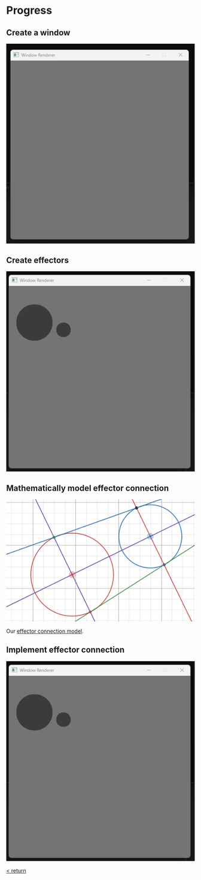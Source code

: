 <h1>Progress</h1>

 <h2>Create a window</h2>

 ![Image](../images/CreateAWindow.png)

 <h2>Create effectors</h2>

 ![Image](../images/CreateEffectors.png)

 <h2>Mathematically model effector connection</h2>

 ![Image](../images/CircleConnection.png)

 Our [effector connection model](https://www.desmos.com/calculator/jmdrqlviki).

 <h2>Implement effector connection</h2>

 ![Image](../images/CreateEffectors.png)

 [< return](../README.md)